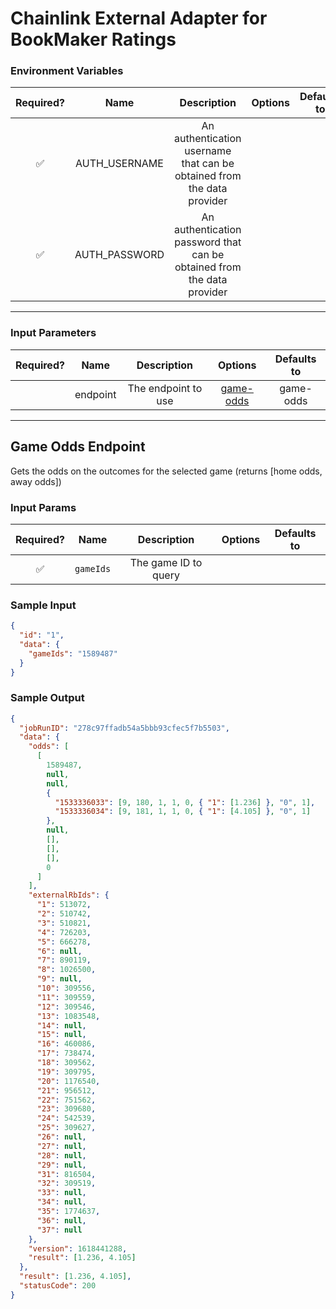 # Chainlink External Adapter for BookMaker Ratings

### Environment Variables

| Required? |     Name      |                              Description                               | Options | Defaults to |
| :-------: | :-----------: | :--------------------------------------------------------------------: | :-----: | :---------: |
|    ✅     | AUTH_USERNAME | An authentication username that can be obtained from the data provider |         |             |
|    ✅     | AUTH_PASSWORD | An authentication password that can be obtained from the data provider |         |             |

---

### Input Parameters

| Required? |   Name   |     Description     |             Options              | Defaults to |
| :-------: | :------: | :-----------------: | :------------------------------: | :---------: |
|           | endpoint | The endpoint to use | [game-odds](#Game-Odds-Endpoint) |  game-odds  |

---

## Game Odds Endpoint

Gets the odds on the outcomes for the selected game (returns [home odds, away odds])

### Input Params

| Required? |   Name    |     Description      | Options | Defaults to |
| :-------: | :-------: | :------------------: | :-----: | :---------: |
|    ✅     | `gameIds` | The game ID to query |         |             |

### Sample Input

```json
{
  "id": "1",
  "data": {
    "gameIds": "1589487"
  }
}
```

### Sample Output

```json
{
  "jobRunID": "278c97ffadb54a5bbb93cfec5f7b5503",
  "data": {
    "odds": [
      [
        1589487,
        null,
        null,
        {
          "1533336033": [9, 180, 1, 1, 0, { "1": [1.236] }, "0", 1],
          "1533336034": [9, 181, 1, 1, 0, { "1": [4.105] }, "0", 1]
        },
        null,
        [],
        [],
        [],
        0
      ]
    ],
    "externalRbIds": {
      "1": 513072,
      "2": 510742,
      "3": 510821,
      "4": 726203,
      "5": 666278,
      "6": null,
      "7": 890119,
      "8": 1026500,
      "9": null,
      "10": 309556,
      "11": 309559,
      "12": 309546,
      "13": 1083548,
      "14": null,
      "15": null,
      "16": 460086,
      "17": 738474,
      "18": 309562,
      "19": 309795,
      "20": 1176540,
      "21": 956512,
      "22": 751562,
      "23": 309680,
      "24": 542539,
      "25": 309627,
      "26": null,
      "27": null,
      "28": null,
      "29": null,
      "31": 816504,
      "32": 309519,
      "33": null,
      "34": null,
      "35": 1774637,
      "36": null,
      "37": null
    },
    "version": 1618441288,
    "result": [1.236, 4.105]
  },
  "result": [1.236, 4.105],
  "statusCode": 200
}
```
